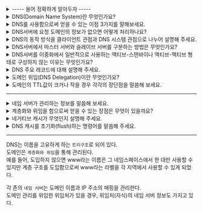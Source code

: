 <details>
<summary> ----- 용어 정확하게 알아두자 ----- </summary>
<div markdown="1">
        
  01. <b>`호스트(Host)`</b> <br>
  네트워크에 연결된 서버, 컴퓨터, 스마트폰, 라우터 등을 가리켜 말합니다.
  
  02. <b>`레지스트리(Registry)`</b> <br>
  인터넷 전체에서 공통으로 사용되는 이름이나 번호를 일원화 관리하는 조직을 말합니다.
  03. <b>`도메인`</b>   
  분할된 각 네임스페이스의 범위를 말합니다. (말 그대로 domain)
  04. <b>`도메인 이름`</b>  <br>
  도메인의 범위를 식별하기 위해 붙여진 이름입니다. (www.google.co.kr)
  05. <b>`라벨`</b> <br>
  도메인 이름은 문자열을 ‘.’(점)으로 연결한 형태로 구성되는데요, 이 각각의 문자열을 라벨이라고 부릅니다.
  06. <b>`존(Zone)`</b> <br>
  위임에 의해 관리하게 된 범위를 말합니다.
  07. <b>`Name Resolution == 이름 풀이`</b> <br>
  이용자의 요청에 따라 도메인 이름에 대응하는 IP 주소를 찾는 것을 말합니다.
  08. <b>`ccTLD`</b> <br>
  09. <b>`gTLD`</b> <br>
  10. <b>`사이버 스쿼팅(Cyber squatting)`</b> <br>
  도메인 이름을 부정한 목적으로 등록하고 사용하는 것을 말합니다.
  11. <b>`레지스트라`</b> <br>
  도메인 이름의 등록자로부터 신청을 중개하는 것을 말합니다.<br>
  하나의 TLD에 대해 레지스트리는 하나이지만 레지스트라는 보통 여럿이 존재합니다. 이는 등록될 도메인 이름을 공유하게 하면서 가격이나 서비스의 다양성을 확보하기 위함입니다.
  12. <b>`리셀러`</b> <br>
  
  <img src="https://user-images.githubusercontent.com/65750746/212465866-e15532b7-b209-47f7-ae46-726fe527f93a.png" width="500" height="200"/> <br>
  
  13. <b>`ICANN(아이칸)`</b> <br>
  도메인 이름이나 IP 주소 등 인터넷 식별자를 세계적으로 관리하고 조정하는 조직입니다.
  14. <b>`iterative resolution(반복에 의한 풀이)`</b> <br>
  DNS에 의한 이름 풀이의 기본으로, 정점인 루트의 네임 서버에서부터 계층의 순서를 따라가, 알고 싶은 정보를 질의하여 필요한 정보를 입수하고 최종 목적인 IP 주소를 얻는 것을 말합니다.
  15. <b>`위임 정보`</b> <br>
  부모가 응답하는 자식의 네임 서버 정보로, 이름 풀이를 하는 데 필요합니다.
  16. <b>`스터브 리졸버 == DNS 클라이언트`</b> <br>
  17. <b>`풀 리졸버 == 캐시 DNS 서버, 참조 서버, 네임 서버, DNS 서버`</b> <br>
  18. <b>`권한이 있는 서버 == 권한 DNS 서버, 존 서버, 네임 서버, DNS 서버`</b> <br>
  
  <img src="https://user-images.githubusercontent.com/65750746/212465746-57570e76-ebaf-4e8e-8533-68a837aec344.jpeg" width="500" height="250"/> <br>
  
  19. <b>`힌트 파일 (hint file)`</b> <br>
  DNS에서 처음부터 가지고 있는 루트 서버 리스트입니다.
  20. <b>`프라이밍 (priming)`</b> <br>
  최신의 루트 서버 리스트를 얻기 위한 구조를 말합니다.
  21. <b>`네거티브 캐시`</b> <br>
  존재하지 않는다라는 결과도 캐시하는 것을 말합니다. 원하는 레코드 리소스가 존재하지 않는다라는 결과를 캐시합니다.
  22. <b>`존 전송`</b> <br>
  프라이머리 서버가 세컨더리 서버에게 존에 관한 정보를 전송하는 것을 말합니다.
</div>
</details>

<details>
<summary> DNS(Domain Name System)란 무엇인가요? </summary>
<div markdown="1">
  <br>
        
  도메인 주소를 IP 주소로 변환시켜주는 것을 말합니다.
</div>
</details>

<details>
<summary> DNS를 사용함으로써 얻을 수 있는 이점 3가지를 말해보세요. </summary>
<div markdown="1">
  <br>
        
  1) 하나의 IP 주소를 이용해 여러 개의 웹 서비스를 운영할 수 있습니다.
  2) 서비스 중인 IP 주소가 변경되더라도 도메인 주소를 그대로 유지해 접속 방법 변경 없이 서비스를 그대로 유지할 수 있기 때문에 서버 IP 변경에 쉽게 대처가 가능합니다.
  3) 지리적으로 여러 위치에서 서비스할 수 있습니다.
</div>
</details>

<details>
<summary> DNS서버에 요청 도메인의 정보가 없으면 어떻게 처리하나요? </summary>
<div markdown="1">
  <br>
        
  만약 DNS 서버에 해당 도메인의 정보가 없으면 루트 도메인을 관리하는 루트 DNS에 쿼리합니다.
</div>
</details>

<details>
<summary> DNS의 동작 방식을 클라이언트 관점과 DNS 시스템 관점으로 나누어 설명해 주세요. </summary>
<div markdown="1">
  <br>
        
  1. <b>클라이언트 관점</b> : 도메인을 쿼리하면 DNS 서버에 쿼리를 하기 전 로컬에 있는 `DNS 캐시 정보`를 먼저 확인합니다. 동일한 도메인을 매번 질의하는 것보다 캐시를 이용하는 것이 
  성능이 향상되기 때문입니다.
캐시에 필요한 도메인 정보가 없으면, `DNS 서버로 쿼리` 후, 응답을 받으면 그 결과를 캐시에 저장합니다. <br>
  == 재귀적쿼리
  2. <b>DNS 시스템 관점</b> : 도메인에 대한 결과값을 클라이언트에 보내주는 과정을 말합니다. 클라이언트에서 `처음 질의를 받은 DNS가 중심이 되어 책임`지고 `루트 DNS부터 상위 DNS에 
  차근차근 쿼리`를 보내 결과값을 알아낸 후 최종 결과값만 클라이언트에 응답합니다. 클라이언트는 한 번의 쿼리를 보내지만 이 요청을 받은 DNS 서버는 
  여러 단계로 쿼리를 상위 DNS 서버에 보내 정보를 획득합니다.<br>
  == 반복적쿼리
</div>
</details>

<details>
<summary> DNS서버에서 마스터 서버와 슬레이브 서버를 구분하는 방법은 무엇인가요? </summary>
<div markdown="1">
  <br>
        
  `존 파일`을 직접 관리하는지 여부로 구분합니다. <br>
  마스터 서버는 존 파일을 직접 생성해 도메인 관련 정보를 관리하고, 슬레이브 서버는 마스터에 만들어진 존 파일을 복제합니다. 이를 `영역 전송`이라고 합니다.
</div>
</details>

<details>
<summary> DNS서버를 이중화에서 일반적으로 사용하는 액티브-스탠바이나 액티브-액티브 형태로 구성하지 않는 이유는 무엇인가요? </summary>
<div markdown="1">
  <br>
        
  DNS 서버는 마스터 서버에 문제가 발생하고 일정 시간이 지나면 슬레이브 서버도 도메인에 대한 질의에 정상적으로 응답할 수 없기 때문입니다. <br>
  따라서 SOA 레코드에 설정된 만료 시간 전에 마스터 서버를 복구하거나 슬레이브 서버를 마스터 서버로 전환해야 서비스 장애를 막을 수 있습니다.
</div>
</details>

<details>
<summary> DNS 주요 레코드에 대해 설명해 주세요. </summary>
<div markdown="1">
  <br>
        
  1. `A`
    : (IPv4) 기본 레코드로, 도메인 주소를 IP 주소로 변환하는 레코드입니다. 동일한 도메인을 가진 A 레코드를 여러 개 만들어 서로 다른 IP 주소와 매핑 가능합니다.
  반대로 다수의 도메인에 동일한 IP 매핑 가능(서버 한 대에 여러 웹 서비스)합니다. 
  2. `AAAA`
    : (IPv6) 역할은 A레코드와 같습니다.
  3. `CNAME`
    : 별칭 이름을 사용하게 해주는 레코드입니다. 레코드값에 IP주소를 매핑하는 A 레코드와 달리 CNAME 레코드는 도메인 주소를 매핑합니다. 대표적인 예로 'www'가 있습니다.<br>
    <image width="400" height="170" src="https://user-images.githubusercontent.com/65750746/196023760-b7e77053-bf42-4533-bd41-7a44386da22a.png">
  4. `SOA`
    : 도메인 영역에 대한 권한을 나타내는 레코드입니다. 현재 네임 서버가 이 도메인 영역에 대한 관리 주체임을 의미하므로 해당 도메인에 대해서는 다른 네임 서버에 질의하지 않고 직접 응답합니다.
      도메인 영역 선언 시 SOA 레코드는 필수 항목이므로 반드시 만들어야 합니다. 그밖에도 현재 도메인 관리에 필요한 속성값을 설정합니다. (도메인 동기화에 필요한 타이머 값, TTL 값, 
      도메인의 네임 서버나 관리자 정보)
  5. `NS`
    : NS는 '네임 서버'를 의미하며, 네임 서버 레코드는 어떤 DNS가 해당 도메인의 권한이 있는 네임 서버(실제 DNS 레코드를 갖고 있는 서버)인지 지시합니다.
</div>
</details>

<details>
<summary> 도메인 위임(DNS Delegation)이란 무엇인가요? </summary>
<div markdown="1">
  <br>
        
  도메인 내의 모든 레코드를 해당 네임 서버가 직접 관리하지 않고 일부 영역에 대해서는 다른 곳에서 레코드를 관리하도록 위임하는 것을 말합니다. <br>
  즉, 자신이 가진 도메인 관리 권한을 다른 곳으로 일부 위임해 위임한 곳에서 세부 레코드를 관리하도록 하는 것입니다. <br>
  `CDN`을 이용하거나 `GLSB`를 이용하는 것이 대표적입니다.
</div>
</details>
  
<details>
<summary> 도메인의 TTL값이 크거나 작을 경우 각각의 장단점을 말씀해 보세요. </summary>
<div markdown="1">
  <br>
        
  - TTL 값이 클 경우
    - 장점 : DNS 재귀적 쿼리로 인한 응답 시간을 많이 줄일 수 있고 결과적으로 전체적인 네트워크 응답 시간이 단축됩니다.
    - 단점 : 새로 변경된 값으로 DNS 정보 갱신이 그만큼 지연됩니다.
  - TTL 값이 작을 경우
    - 장점 : DNS 정보 갱신이 빨라집니다.
    - 단점 : DNS 쿼리량이 늘어나 DNS 서버 부하가 증가할 수 있습니다.
 
 결론적으로, 서비스의 성질과 도메인 정보의 갱신 빈도에 따라 TTL 값을 적절히 조절해야 합니다.<br>
 (변경이 빈번하지 않은 경우엔 TTL 값을 늘려 DNS 부하를 줄이고, <br>
  IDC 이전이나 공인 IP와 서비스 변경이 예정되어 있다면 TTL값을 미리 극도로 줄여 변경을 신속히 적용)
</div>
</details>
        
-----
<details>
<summary> 네임 서버가 관리하는 정보를 말씀해 보세요. </summary>
<div markdown="1">
  <br>
        
 1. 각 존의 네임 서버는 도메인 이름과 IP 주소의 매핑을 관리합니다.
 2. 도메인 위임처가 있을 경우, 위임처(자식)의 네임 서버 정보를 관리합니다.
</div>
</details>
        
<details>
<summary> 계층화와 위임을 함으로써 얻을 수 있는 장점은 무엇이 있을까요? </summary>
<div markdown="1">
  <br>
        
 1. 관리를 분산하기 때문에 각 관리자의 부담을 줄일 수 있습니다.
 2. 조직의 성장 및 변화에 유연하게 대처할 수 있습니다.
</div>
</details>    
    
 
<details>
<summary> 네거티브 캐시가 무엇인지 설명해 주세요. </summary>
<div markdown="1">
  <br>
        
 원하는 레코드 리소스가 존재하지 않는다라는 결과도 캐시하는 것을 말합니다. 
</div>
</details>
        
<details>
<summary> DNS 캐시를 초기화(flush)하는 명령어를 말씀해 주세요. </summary>
<div markdown="1">
  <br>
        
 `ipconfig /flushdns` 입니다.
</div>
</details> 
        
-----
        
DNS는 이름을 고유하게 하는 `트리구조`로 되어 있다. <br>
도메인은 `계층화와 위임`을 통해 관리된다.<br>
예를 들어, 도입하지 않으면 www라는 이름은 그 네임스페이스에서 한 대만 사용할 수 있지만 계층 구조를 도입함으로써 www라는 라벨을 각 지역에서 사용할 수 있게 되었다. <br>
        
각 존의 `네임 서버`는 도메인 이름과 IP 주소의 매핑을 관리한다. <Br>
도메인 관리를 위임한 위임처가 있을 경우, 위임처(자식)의 네임 서버 정보도 가지고 있다.      

